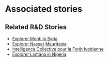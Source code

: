 # Associated stories

<!-- !!DO NOT REMOVE!! start autogenerated hyperlinks -->
## Related R&D Stories
- [Explorer Monti in Syria](/RnD-Archive/stories/?doc=R_Explorers_SYR)
- [Explorer Nasser Mauritania](/RnD-Archive/stories/?doc=R_Explorers_MRT)
- [Intelligence Collective pour la Forêt Ivoirienne](/RnD-Archive/stories/?doc=Explorers_CIV)
- [Explorer Lantana in Nigeria](/RnD-Archive/stories/?doc=R_Explorers_NGN)
<!-- !!DO NOT REMOVE!! end autogenerated hyperlinks -->